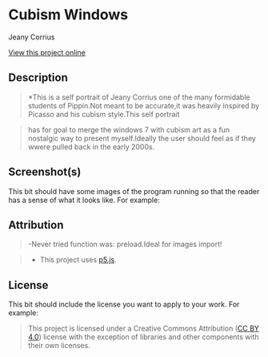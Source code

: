 # Cubism Windows

Jeany Corrius

[View this project online](URL_FOR_THE_RUNNING_PROJECT)

## Description


> *This is a self portrait of Jeany Corrius one of the many formidable students of Pippin.Not meant to be accurate,it was heavily inspired by Picasso and his cubism style.This self portrait

>  has for goal to merge the windows 7 with cubism art as a fun nostalgic way to present myself.Ideally the user should feel as if they wwere pulled back in the early 2000s.


## Screenshot(s)

This bit should have some images of the program running so that the reader has a sense of what it looks like. For example:


## Attribution
> -Never tried function was: preload.Ideal for images import!

> - This project uses [p5.js](https://p5js.org).

## License

This bit should include the license you want to apply to your work. For example:

> This project is licensed under a Creative Commons Attribution ([CC BY 4.0](https://creativecommons.org/licenses/by/4.0/deed.en)) license with the exception of libraries and other components with their own licenses.
